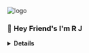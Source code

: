 ![logo](https://telegra.ph/file/dba42aa7eff08c3b3bbc9.jpg)

### 👋 Hey Friend's I'm R J

<b><details><summary>Details</summary>

### Learned Languages 
###### Python 
###### Javascript 
<!---
MrNikzOp/MrNikzOp is a ✨ special ✨ repository because its `README.md` (this file) appears on your GitHub profile.
You can click the Preview link to take a look at your changes.
--->




###### Owner Of ©️ [Milanio™™ New Face](https://discord.com/invite/milanio-coding-community-tm-825260113509351454)
